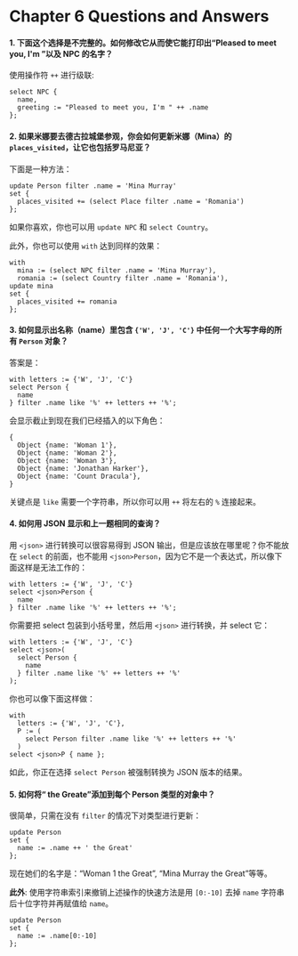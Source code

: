 # Chapter 6 Questions and Answers

#### 1. 下面这个选择是不完整的。如何修改它从而使它能打印出“Pleased to meet you, I'm ”以及 NPC 的名字？

使用操作符 `++` 进行级联:

```edgeql
select NPC {
  name,
  greeting := "Pleased to meet you, I'm " ++ .name
};
```

#### 2. 如果米娜要去德古拉城堡参观，你会如何更新米娜（Mina）的 `places_visited`，让它也包括罗马尼亚？

下面是一种方法：

```edgeql
update Person filter .name = 'Mina Murray'
set {
  places_visited += (select Place filter .name = 'Romania')
};
```

如果你喜欢，你也可以用 `update NPC` 和 `select Country`。

此外，你也可以使用 `with` 达到同样的效果：

```edgeql
with
  mina := (select NPC filter .name = 'Mina Murray'),
  romania := (select Country filter .name = 'Romania'),
update mina
set {
  places_visited += romania
};
```

#### 3. 如何显示出名称（name）里包含 `{'W', 'J', 'C'}` 中任何一个大写字母的所有 `Person` 对象？

答案是：

```edgeql
with letters := {'W', 'J', 'C'}
select Person {
  name
} filter .name like '%' ++ letters ++ '%';
```

会显示截止到现在我们已经插入的以下角色：

```
{
  Object {name: 'Woman 1'},
  Object {name: 'Woman 2'},
  Object {name: 'Woman 3'},
  Object {name: 'Jonathan Harker'},
  Object {name: 'Count Dracula'},
}
```

关键点是 `like` 需要一个字符串，所以你可以用 `++` 将左右的 `%` 连接起来。

#### 4. 如何用 JSON 显示和上一题相同的查询？

用 `<json>` 进行转换可以很容易得到 JSON 输出，但是应该放在哪里呢？你不能放在 `select` 的前面，也不能用 `<json>Person`，因为它不是一个表达式，所以像下面这样是无法工作的：

```edgeql
with letters := {'W', 'J', 'C'}
select <json>Person {
  name
} filter .name like '%' ++ letters ++ '%';
```

你需要把 select 包装到小括号里，然后用 `<json>` 进行转换，并 select 它：

```edgeql
with letters := {'W', 'J', 'C'}
select <json>(
  select Person {
    name
  } filter .name like '%' ++ letters ++ '%'
);
```

你也可以像下面这样做：

```edgeql
with
  letters := {'W', 'J', 'C'},
  P := (
    select Person filter .name like '%' ++ letters ++ '%'
  )
select <json>P { name };
```

如此，你正在选择 `select Person` 被强制转换为 JSON 版本的结果。

#### 5. 如何将“ the Greate”添加到每个 Person 类型的对象中？

很简单，只需在没有 `filter` 的情况下对类型进行更新：

```edgeql
update Person
set {
  name := .name ++ ' the Great'
};
```

现在她们的名字是：“Woman 1 the Great”, “Mina Murray the Great”等等。

**此外**: 使用字符串索引来撤销上述操作的快速方法是用 `[0:-10]` 去掉 `name` 字符串后十位字符并再赋值给 `name`。

```edgeql
update Person
set {
  name := .name[0:-10]
};
```
